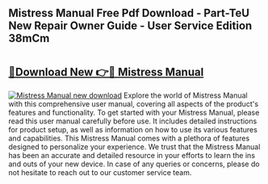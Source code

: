 ## Mistress Manual Free Pdf Download - Part-TeU New Repair Owner Guide - User Service Edition 38mCm

# <h2><a href="http://cf25463.oget.top/?id=Mistress+Manual">🔗Download New 👉🔴 Mistress Manual</a></h2>

[![Mistress Manual new download](https://i.imgur.com/5g1atiW.png)](http://cf25463.oget.top/?id=Mistress+Manual)
Explore the world of Mistress Manual with this comprehensive user manual, covering all aspects of the product's features and functionality. To get started with your Mistress Manual, please read this user manual carefully before use. It includes detailed instructions for product setup, as well as information on how to use its various features and capabilities. This Mistress Manual comes with a plethora of features designed to personalize your experience. We trust that the Mistress Manual has been an accurate and detailed resource in your efforts to learn the ins and outs of your new device. In case of any queries or concerns, please do not hesitate to reach out to our customer service team.
